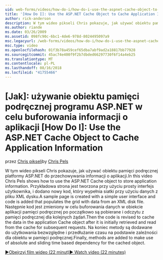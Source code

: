 ```yaml
---
uid: web-forms/videos/how-do-i/how-do-i-use-the-aspnet-cache-object-to-cache-application-information
title: '[How Do I]: Use the ASP.NET Cache Object to Cache Application Information | Microsoft Docs'
author: rick-anderson
description: W tym wideo pikseli Chris pokazuje, jak używać obiektu pamięci podręcznej platformy ASP.NET do przechowywania informacji o aplikacji. Przykładowa strona jest tworzony przy użyciu prosty interfejs użytkownika...
ms.author: riande
ms.date: 03/26/2009
ms.assetid: 098fc90c-6bc1-4de6-978d-8024495097a9
msc.legacyurl: /web-forms/videos/how-do-i/how-do-i-use-the-aspnet-cache-object-to-cache-application-information
msc.type: video
ms.openlocfilehash: 01f3b78a459cef65dba7abf9ad2a18817bb77928
ms.sourcegitcommit: 45ac74e400f9f2b7dbded66297730f6f14a4eb25
ms.translationtype: MT
ms.contentlocale: pl-PL
ms.lasthandoff: 08/16/2018
ms.locfileid: "41755466"
---
```

<a name="how-do-i-use-the-aspnet-cache-object-to-cache-application-information"></a>[Jak]: używanie obiektu pamięci podręcznej programu ASP.NET w celu buforowania informacji o aplikacji
[How Do I]: Use the ASP.NET Cache Object to Cache Application Information
====================
<span data-ttu-id="59648-104">przez [Chris pikseli](https://twitter.com/chrispels)</span><span class="sxs-lookup"><span data-stu-id="59648-104">by [Chris Pels](https://twitter.com/chrispels)</span></span>

<span data-ttu-id="59648-105">W tym wideo pikseli Chris pokazuje, jak używać obiektu pamięci podręcznej platformy ASP.NET do przechowywania informacji o aplikacji.</span><span class="sxs-lookup"><span data-stu-id="59648-105">In this video Chris Pels shows how to use the ASP.NET Cache object to store application information.</span></span> <span data-ttu-id="59648-106">Przykładowa strona jest tworzona przy użyciu prosty interfejs użytkownika, i dodano nowy kod, który wypełnia siatki przy użyciu danych z pliku XML dysku.</span><span class="sxs-lookup"><span data-stu-id="59648-106">A sample page is created with a simple user interface and code is added that populates the grid with data from an XML disk file.</span></span> <span data-ttu-id="59648-107">Następnie kod jest zmieniony w celu buforowania danych w obiekcie aplikacji pamięci podręcznej po początkowo są pobierane i odczytu z pamięci podręcznej dla kolejnych żądań.</span><span class="sxs-lookup"><span data-stu-id="59648-107">Then the code is revised to cache the data in the application Cache object after it is initially retrieved and read from the cache for subsequent requests.</span></span> <span data-ttu-id="59648-108">Na koniec metody są dodawane do użytkowania bezwzględne i przedłużanie czasu na podstawie zależności dla obiektu w pamięci podręcznej.</span><span class="sxs-lookup"><span data-stu-id="59648-108">Finally, methods are added to make use of absolute and sliding time based dependency for the cached object.</span></span>

[<span data-ttu-id="59648-109">&#9654;Obejrzyj film wideo (22 minut)</span><span class="sxs-lookup"><span data-stu-id="59648-109">&#9654; Watch video (22 minutes)</span></span>](https://channel9.msdn.com/Blogs/ASP-NET-Site-Videos/how-do-i-use-the-aspnet-cache-object-to-cache-application-information)
